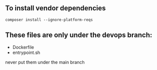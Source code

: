  ## To install vendor dependencies
 ```composer install --ignore-platform-reqs```

 ## These files are only under the devops branch:
 * Dockerfile
 * entrypoint.sh
 
 never put them under the main branch
